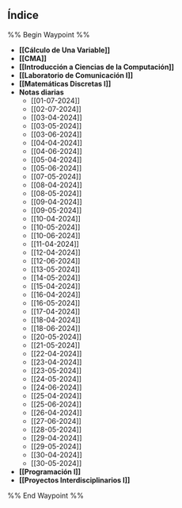 ## Índice

%% Begin Waypoint %%
- **[[Cálculo de Una Variable]]**
- **[[CMA]]**
- **[[Introducción a Ciencias de la Computación]]**
- **[[Laboratorio de Comunicación I]]**
- **[[Matemáticas Discretas I]]**
- **Notas diarias**
	- [[01-07-2024]]
	- [[02-07-2024]]
	- [[03-04-2024]]
	- [[03-05-2024]]
	- [[03-06-2024]]
	- [[04-04-2024]]
	- [[04-06-2024]]
	- [[05-04-2024]]
	- [[05-06-2024]]
	- [[07-05-2024]]
	- [[08-04-2024]]
	- [[08-05-2024]]
	- [[09-04-2024]]
	- [[09-05-2024]]
	- [[10-04-2024]]
	- [[10-05-2024]]
	- [[10-06-2024]]
	- [[11-04-2024]]
	- [[12-04-2024]]
	- [[12-06-2024]]
	- [[13-05-2024]]
	- [[14-05-2024]]
	- [[15-04-2024]]
	- [[16-04-2024]]
	- [[16-05-2024]]
	- [[17-04-2024]]
	- [[18-04-2024]]
	- [[18-06-2024]]
	- [[20-05-2024]]
	- [[21-05-2024]]
	- [[22-04-2024]]
	- [[23-04-2024]]
	- [[23-05-2024]]
	- [[24-05-2024]]
	- [[24-06-2024]]
	- [[25-04-2024]]
	- [[25-06-2024]]
	- [[26-04-2024]]
	- [[27-06-2024]]
	- [[28-05-2024]]
	- [[29-04-2024]]
	- [[29-05-2024]]
	- [[30-04-2024]]
	- [[30-05-2024]]
- **[[Programación I]]**
- **[[Proyectos Interdisciplinarios I]]**

%% End Waypoint %%
